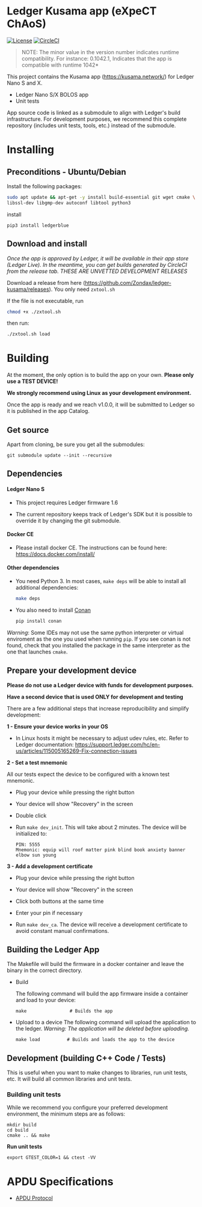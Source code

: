 # Ledger Kusama app (eXpeCT ChAoS)
[![License](https://img.shields.io/badge/License-Apache%202.0-blue.svg)](https://opensource.org/licenses/Apache-2.0)
[![CircleCI](https://circleci.com/gh/Zondax/ledger-kusama.svg?style=shield)](https://circleci.com/gh/Zondax/ledger-kusama)

>NOTE: The minor value in the version number indicates runtime compatibility. For instance: 0.1042.1, Indicates that the app is compatible with runtime 1042*

This project contains the Kusama app (https://kusama.network/) for Ledger Nano S and X.

- Ledger Nano S/X BOLOS app
- Unit tests

App source code is linked as a submodule to align with Ledger's build infrastructure. For development purposes, we recommend this complete repository (includes unit tests, tools, etc.) instead of the submodule.

# Installing

## Preconditions - Ubuntu/Debian

Install the following packages:
```sh
sudo apt update && apt-get -y install build-essential git wget cmake \
libssl-dev libgmp-dev autoconf libtool python3
```

install
```shell script
pip3 install ledgerblue
```

## Download and install

*Once the app is approved by Ledger, it will be available in their app store (Ledger Live). In the meantime, you can get builds generated by CircleCI from the release tab. THESE ARE UNVETTED DEVELOPMENT RELEASES*

Download a release from here (https://github.com/Zondax/ledger-kusama/releases). You only need `zxtool.sh`

If the file is not executable, run
```sh
chmod +x ./zxtool.sh
```

then run:

```sh
./zxtool.sh load
```

# Building

At the moment, the only option is to build the app on your own. **Please only use a TEST DEVICE!**

**We strongly recommend using Linux as your development environment.**

Once the app is ready and we reach v1.0.0, it will be submitted to Ledger so it is published in the app Catalog.

## Get source
Apart from cloning, be sure you get all the submodules:
```
git submodule update --init --recursive
```

## Dependencies

#### Ledger Nano S

- This project requires Ledger firmware 1.6

- The current repository keeps track of Ledger's SDK but it is possible to override it by changing the git submodule.

#### Docker CE

- Please install docker CE. The instructions can be found here: https://docs.docker.com/install/

#### Other dependencies

- You need Python 3. In most cases, `make deps` will be able to install all additional dependencies:

   ```bash
   make deps
   ```

- You also need to install [Conan](https://conan.io/)

   ```bash
   pip install conan
   ```

*Warning*: Some IDEs may not use the same python interpreter or virtual enviroment as the one you used when running `pip`. If you see conan is not found, check that you installed the package in the same interpreter as the one that launches `cmake`.

## Prepare your development device

   **Please do not use a Ledger device with funds for development purposes.**

   **Have a second device that is used ONLY for development and testing**

   There are a few additional steps that increase reproducibility and simplify development:

**1 - Ensure your device works in your OS**
- In Linux hosts it might be necessary to adjust udev rules, etc. Refer to Ledger documentation: https://support.ledger.com/hc/en-us/articles/115005165269-Fix-connection-issues

**2 - Set a test mnemonic**

All our tests expect the device to be configured with a known test mnemonic.

- Plug your device while pressing the right button

- Your device will show "Recovery" in the screen

- Double click

- Run `make dev_init`. This will take about 2 minutes. The device will be initialized to:

   ```
   PIN: 5555
   Mnemonic: equip will roof matter pink blind book anxiety banner elbow sun young
   ```

**3 - Add a development certificate**

- Plug your device while pressing the right button

- Your device will show "Recovery" in the screen

- Click both buttons at the same time

- Enter your pin if necessary

- Run `make dev_ca`. The device will receive a development certificate to avoid constant manual confirmations.


## Building the Ledger App

The Makefile will build the firmware in a docker container and leave the binary in the correct directory.

- Build

   The following command will build the app firmware inside a container and load to your device:
   ```
   make                # Builds the app
   ```

- Upload to a device
   The following command will upload the application to the ledger. _Warning: The application will be deleted before uploading._
   ```
   make load          # Builds and loads the app to the device
   ```

## Development (building C++ Code / Tests)

This is useful when you want to make changes to libraries, run unit tests, etc. It will build all common libraries and unit tests.

### Building unit tests
While we recommend you configure your preferred development environment, the minimum steps are as follows:

   ```
   mkdir build
   cd build
   cmake .. && make
   ```
   **Run unit tests**
   ```
   export GTEST_COLOR=1 && ctest -VV
   ```

# APDU Specifications

- [APDU Protocol](https://github.com/zondax/ledger-polkadot-app/tree/master/docs/APDUSPEC.md)
